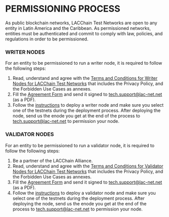 # PERMISSIONING PROCESS

As public blockchain networks, LACChain Test Networks are open to any entity in Latin America and the Caribbean. As permissioned networks, entities must be authenticated and commit to comply with law, policies, and regulations in order to be permissioned. 

### WRITER NODES

For an entity to be permissioned to run a writer node, it is required to follow the following steps:

1. Read, understand and agree with the [Terms and Conditions for Writer Nodes for LACChain Test Networks](https://github.com/LACNetNetworks/besu-networks/blob/master/testnet/terms_and_conditions/terms_%26_cond_testnets_ESP.md) that includes the Privacy Policy, and the Forbidden Use Cases as annexes. 
2. Fill the [Agreement Form](https://lacnet.lacchain.net/wp-content/uploads/2022/03/LACChain-Node-Authorization-form.pdf) and send it signed to tech.support@lac-net.net (as a PDF).
3. Follow the [instructions](https://github.com/LACNetNetworks/besu-networks/blob/master/DEPLOY_NODE.md) to deploy a writer node and make sure you select one of the testnets during the deployment process. After deploying the node, send us the enode you get at the end of the process to tech.support@lac-net.net to permission your node.


### VALIDATOR NODES

For an entity to be permissioned to run a validator node, it is required to follow the following steps:

1. Be a partner of the LACChain Alliance.
2. Read, understand and agree with the [Terms and Conditions for Validator Nodes for LACChain Test Networks](https://github.com/LACNetNetworks/besu-networks/blob/master/testnet/terms_and_conditions/terms_and_conditions_validator_testnets.md) that includes the Privacy Policy, and the Forbidden Use Cases as annexes. 
3. Fill the [Agreement Form](https://lacnet.lacchain.net/wp-content/uploads/2022/03/LACChain-Node-Authorization-form.pdf) and send it signed to tech.support@lac-net.net (as a PDF).
3. Follow the [instructions](https://github.com/LACNetNetworks/besu-networks/blob/master/DEPLOY_NODE.md) to deploy a validator node and make sure you select one of the testnets during the deployment process. After deploying the node, send us the enode you get at the end of the process to tech.support@lac-net.net to permission your node.

